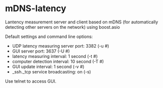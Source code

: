 # mDNS-latency
Lantency measurement server and client based on mDNS (for automatically detecting other servers on the network) using boost.asio

Default settings and command line options:
 * UDP latency measuring server port: 3382 (-u #)
 * GUI server port: 3637 (-U #)
 * latency measuring interval: 1 second (-t #)
 * computer detection interval: 10 second (-T #)
 * GUI update interval: 1 second (-v #)
 * _ssh._tcp service broadcasting: on (-s)

Use telnet to access GUI.
